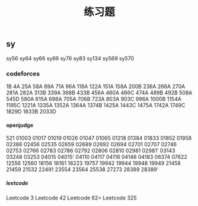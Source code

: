 <!DOCTYPE html>
<html lang="zh-CN">
<body>
    <div class="container">
        <header>
            <h1>练习题</h1>
        </header>
        </nav>
        <div class="content" id="sy">
            <h2>sy</h2>
            <p>sy56 sy64 sy66 sy69 sy76 sy83 sy134 sy569 sy570</p>
        </div>
        <div class="content" id="codeforces">
            <h3>codeforces</h3>
            <p>1B 4A 25A 58A 69A 71A 96A 118A 122A 151A 158A 200B 236A 266A 270A 281A 282A 313B 339A 368B 433B 456A 460A 466C 474A 489B 492B 508A 545D 580A 615A 698A 705A 706B 723A 803A 903C 996A 1000B 1154A 1195C 1221A 1335A 1352A 1364A 1374B 1425A 1443C 1475A 1742A 1749C 1829D 1833B 2033D</p>
        </div>
        <div class="content" id="openjudge">
            <h4>openjudge</h4>
            <p>521 01003 01017 01019 01026 01047 01065 01218 01384 01833 01852 01958 02386 02456 02535 02659 02689 02692 02694 02701 02707 02746 02753 02766 02783 02786 02792 02806 02810 02981 02981' 03143 03248 03253 04015 04015' 04110 04117 04118 04146 04183 06374 07622 12556 12560 18156 18161 18223 19757 19942 19944 19948 19949 21458 21459 21532 22491 23554 23564 25538 27273 28389 28389'</p>
        </div>
        <div class="content" id="leetcode">
            <h5>leetcode</h5>
            <p>Leetcode 3 Leetcode 42  Leetcode 62= Leetcode 325</p>
        </div>
</body>
</html>